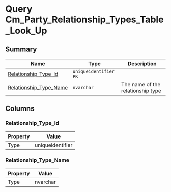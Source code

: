 # Query Cm_Party_Relationship_Types_Table_Look_Up


## Summary

| Name | Type | Description |
| - | - | --- |
|[Relationship_Type_Id](#relationship_type_id)|`uniqueidentifier` `PK`||
|[Relationship_Type_Name](#relationship_type_name)|`nvarchar` |The name of the relationship type|

## Columns

### Relationship_Type_Id

| Property | Value |
| - | - |
|Type|uniqueidentifier|

### Relationship_Type_Name

| Property | Value |
| - | - |
|Type|nvarchar|


